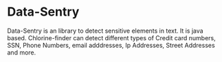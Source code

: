 # Data-Sentry

Data-Sentry is an library to detect sensitive elements in text. It is java based. Chlorine-finder can detect different types of Credit card numbers, SSN, Phone Numbers, email adddresses, Ip Addresses, Street Addresses and more.

